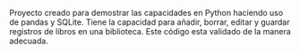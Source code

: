 Proyecto creado para demostrar las capacidades en Python haciendo uso de pandas y SQLite.
Tiene la capacidad para añadir, borrar, editar y guardar registros de libros en una biblioteca.
Este código esta validado de la manera adecuada.
